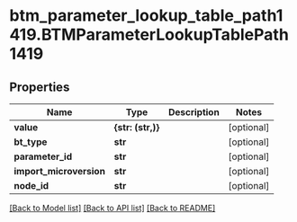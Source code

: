 # btm_parameter_lookup_table_path1419.BTMParameterLookupTablePath1419

## Properties
Name | Type | Description | Notes
------------ | ------------- | ------------- | -------------
**value** | **{str: (str,)}** |  | [optional] 
**bt_type** | **str** |  | [optional] 
**parameter_id** | **str** |  | [optional] 
**import_microversion** | **str** |  | [optional] 
**node_id** | **str** |  | [optional] 

[[Back to Model list]](../README.md#documentation-for-models) [[Back to API list]](../README.md#documentation-for-api-endpoints) [[Back to README]](../README.md)


